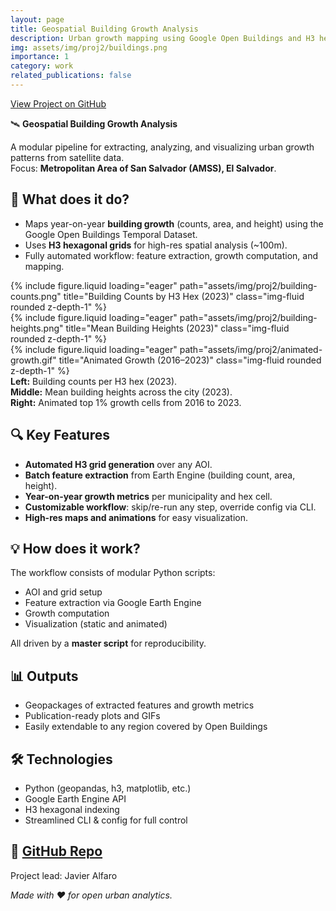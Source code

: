 ```yaml
---
layout: page
title: Geospatial Building Growth Analysis
description: Urban growth mapping using Google Open Buildings and H3 hex grids.
img: assets/img/proj2/buildings.png
importance: 1
category: work
related_publications: false
---
```


<div class="mb-3">
    <a class="btn btn-primary" href="https://github.com/jaroxciv/building-growth" target="_blank">
        <i class="fab fa-github"></i> View Project on GitHub
    </a>
</div>

🛰️ **Geospatial Building Growth Analysis**

A modular pipeline for extracting, analyzing, and visualizing urban growth patterns from satellite data.  
Focus: **Metropolitan Area of San Salvador (AMSS), El Salvador**.

## 🚀 What does it do?
- Maps year-on-year **building growth** (counts, area, and height) using the Google Open Buildings Temporal Dataset.
- Uses **H3 hexagonal grids** for high-res spatial analysis (~100m).
- Fully automated workflow: feature extraction, growth computation, and mapping.

<div class="row">
  <div class="col-sm mt-3 mt-md-0">
    {% include figure.liquid loading="eager" path="assets/img/proj2/building-counts.png" title="Building Counts by H3 Hex (2023)" class="img-fluid rounded z-depth-1" %}
  </div>
  <div class="col-sm mt-3 mt-md-0">
    {% include figure.liquid loading="eager" path="assets/img/proj2/building-heights.png" title="Mean Building Heights (2023)" class="img-fluid rounded z-depth-1" %}
  </div>
  <div class="col-sm mt-3 mt-md-0">
    {% include figure.liquid loading="eager" path="assets/img/proj2/animated-growth.gif" title="Animated Growth (2016–2023)" class="img-fluid rounded z-depth-1" %}
  </div>
</div>
<div class="caption">
    <b>Left:</b> Building counts per H3 hex (2023).<br>
    <b>Middle:</b> Mean building heights across the city (2023).<br>
    <b>Right:</b> Animated top 1% growth cells from 2016 to 2023.
</div>

## 🔍 Key Features

- **Automated H3 grid generation** over any AOI.
- **Batch feature extraction** from Earth Engine (building count, area, height).
- **Year-on-year growth metrics** per municipality and hex cell.
- **Customizable workflow**: skip/re-run any step, override config via CLI.
- **High-res maps and animations** for easy visualization.

## 💡 How does it work?

The workflow consists of modular Python scripts:
- AOI and grid setup
- Feature extraction via Google Earth Engine
- Growth computation
- Visualization (static and animated)

All driven by a **master script** for reproducibility.

## 📊 Outputs

- Geopackages of extracted features and growth metrics
- Publication-ready plots and GIFs
- Easily extendable to any region covered by Open Buildings

## 🛠️ Technologies

- Python (geopandas, h3, matplotlib, etc.)
- Google Earth Engine API
- H3 hexagonal indexing
- Streamlined CLI & config for full control

## 🔗 [GitHub Repo](https://github.com/jaroxciv/building-growth)

Project lead: Javier Alfaro

*Made with ❤️ for open urban analytics.*

